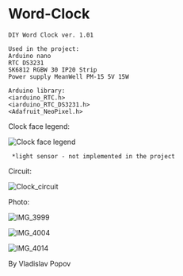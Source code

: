 # Word-Clock

    DIY Word Clock ver. 1.01
    
    Used in the project:
    Arduino nano
    RTC DS3231
    SK6812 RGBW 30 IP20 Strip
    Power supply MeanWell PM-15 5V 15W 
    
    Arduino library:
    <iarduino_RTC.h>
    <iarduino_RTC_DS3231.h>
    <Adafruit_NeoPixel.h>

Clock face legend:

![Clock face legend](https://user-images.githubusercontent.com/57004611/136710671-b5d0b22a-1689-4ee5-b3a9-e43075b941ad.png)

     *light sensor - not implemented in the project

Circuit:

![Clock_circuit](https://user-images.githubusercontent.com/57004611/136710983-a4d87a30-0669-4c38-ae9d-c70aeec7af28.png)

Photo:

![IMG_3999](https://user-images.githubusercontent.com/57004611/136710193-847cdba0-7186-4b7f-a455-b7688d1bcac7.jpeg)

![IMG_4004](https://user-images.githubusercontent.com/57004611/136710241-38d9e386-dc05-4fae-b639-5d14ceb0c4eb.jpeg)

![IMG_4014](https://user-images.githubusercontent.com/57004611/136710839-40a32af2-10ab-4891-a837-c4c69a9cac31.jpeg)

By Vladislav Popov
